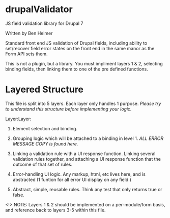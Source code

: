 # drupalValidator
JS field validation library for Drupal 7

Written by Ben Helmer

Standard front end JS validation of Drupal fields, including ability to set/recover field error states on the front end in the same manor as the Form API sets them.

This is not a plugin, but a library. You must impliment layers 1 & 2, selecting binding fields, then linking them to one of the pre defined functions.




# Layered Structure
This file is split into 5 layers. Each layer only handles 1 purpose.
*Please try to understand this structure before implementing your logic.*

Layer:Layer:
 1.  Element selection and binding.
 
 2.  Grouping logic which will be attached to a binding in level 1. *ALL ERROR MESSAGE COPY is found here.*
 
 3.  Linking a validation rule with a UI response function. Linking several validation rules together, and attaching a UI response function that the outcome of that set of rules.
 
 4.  Error-handling UI logic. Any markup, html, etc lives here, and is abstracted (1 funtion for all error UI display on any field.)
 
 5.  Abstract, simple, reusable rules. Think any test that only returns true or false.
 
 <!>  NOTE: Layers 1 & 2 should be implemented on a per-module/form basis, and reference back to layers 3-5 within this file.
